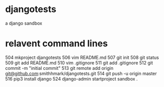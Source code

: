 # djangotests

a django sandbox

# relavent command lines
  504  mkproject djangotests
  506  vim README.md
  507  git init
  508  git status
  509  git add README.md 
  510  vim .gitignore
  511  git add .gitignore 
  512  git commit -m "initial commit"
  513  git remote add origin git@github.com:smithhmark/djangotests.git
  514  git push -u origin master
  516  pip3 install django
  524  django-admin startproject sandbox .

